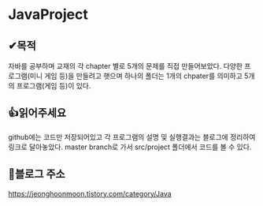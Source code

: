 # JavaProject

## ✔목적
자바를 공부하며 교재의 각 chapter 별로 5개의 문제를 직접 만들어보았다. 
다양한 프로그램(미니 게임 등)을 만들려고 햇으며 하나의 폴더는 1개의 chpater를 의미하고 5개의 프로그램(게임 등)이 있다. 


## 👍읽어주세요
github에는 코드만 저장되어있고 각 프로그램의 설명 및 실행결과는 블로그에 정리하여 링크로 달아놓았다.
master branch로 가서 src/project 폴더에서 코드를 볼 수 있다. 


## 👀블로그 주소
https://jeonghoonmoon.tistory.com/category/Java
